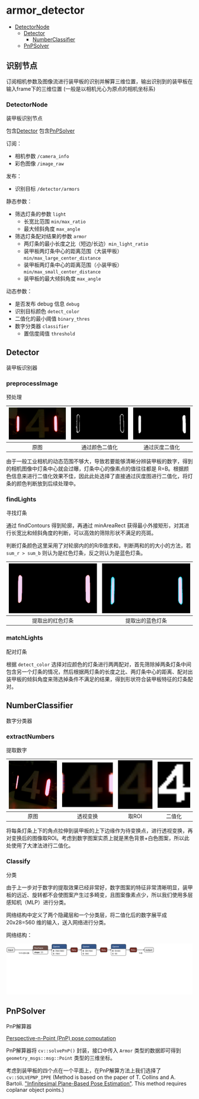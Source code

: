 # armor_detector

- [DetectorNode](#basedetectornode)
  - [Detector](#detector)
    - [NumberClassifier](#numberclassifier)
  - [PnPSolver](#pnpsolver)

## 识别节点

订阅相机参数及图像流进行装甲板的识别并解算三维位置，输出识别到的装甲板在输入frame下的三维位置 (一般是以相机光心为原点的相机坐标系)

### DetectorNode
装甲板识别节点

包含[Detector](#detector)
包含[PnPSolver](#pnpsolver)

订阅：
- 相机参数 `/camera_info`
- 彩色图像 `/image_raw`

发布：
- 识别目标 `/detector/armors`

静态参数：
- 筛选灯条的参数 `light`
  - 长宽比范围 `min/max_ratio` 
  - 最大倾斜角度 `max_angle`
- 筛选灯条配对结果的参数 `armor`
  - 两灯条的最小长度之比（短边/长边）`min_light_ratio `
  - 装甲板两灯条中心的距离范围（大装甲板）`min/max_large_center_distance`
  - 装甲板两灯条中心的距离范围（小装甲板）`min/max_small_center_distance`
  - 装甲板的最大倾斜角度 `max_angle`

动态参数：
- 是否发布 debug 信息 `debug`
- 识别目标颜色 `detect_color`
- 二值化的最小阈值 `binary_thres`
- 数字分类器 `classifier`
  - 置信度阈值 `threshold`

## Detector
装甲板识别器

### preprocessImage
预处理

| ![](docs/raw.png) | ![](docs/hsv_bin.png) | ![](docs/gray_bin.png) |
| :---------------: | :-------------------: | :--------------------: |
|       原图        |    通过颜色二值化     |     通过灰度二值化     |

由于一般工业相机的动态范围不够大，导致若要能够清晰分辨装甲板的数字，得到的相机图像中灯条中心就会过曝，灯条中心的像素点的值往往都是 R=B。根据颜色信息来进行二值化效果不佳，因此此处选择了直接通过灰度图进行二值化，将灯条的颜色判断放到后续处理中。

### findLights
寻找灯条

通过 findContours 得到轮廓，再通过 minAreaRect 获得最小外接矩形，对其进行长宽比和倾斜角度的判断，可以高效的筛除形状不满足的亮斑。

判断灯条颜色这里采用了对轮廓内的的R/B值求和，判断两和的的大小的方法，若 `sum_r > sum_b` 则认为是红色灯条，反之则认为是蓝色灯条。

| ![](docs/red.png) | ![](docs/blue.png) |
| :---------------: | :----------------: |
| 提取出的红色灯条  |  提取出的蓝色灯条  |

### matchLights
配对灯条

根据 `detect_color` 选择对应颜色的灯条进行两两配对，首先筛除掉两条灯条中间包含另一个灯条的情况，然后根据两灯条的长度之比、两灯条中心的距离、配对出装甲板的倾斜角度来筛选掉条件不满足的结果，得到形状符合装甲板特征的灯条配对。

## NumberClassifier
数字分类器

### extractNumbers
提取数字

| ![](docs/num_raw.png) | ![](docs/num_warp.png) | ![](docs/num_roi.png) | ![](docs/num_bin.png) |
| :-------------------: | :--------------------: | :-------------------: | :-------------------: |
|         原图          |        透视变换        |         取ROI         |        二值化         |

将每条灯条上下的角点拉伸到装甲板的上下边缘作为待变换点，进行透视变换，再对变换后的图像取ROI。考虑到数字图案实质上就是黑色背景+白色图案，所以此处使用了大津法进行二值化。

### Classify
分类

由于上一步对于数字的提取效果已经非常好，数字图案的特征非常清晰明显，装甲板的远近、旋转都不会使图案产生过多畸变，且图案像素点少，所以我们使用多层感知机（MLP）进行分类。

网络结构中定义了两个隐藏层和一个分类层，将二值化后的数字展平成 20x28=560 维的输入，送入网络进行分类。

网络结构：

![](docs/model.svg)

<!-- 效果图： -->

<!-- ![](docs/result.png) -->

## PnPSolver
PnP解算器

[Perspective-n-Point (PnP) pose computation](https://docs.opencv.org/4.x/d5/d1f/calib3d_solvePnP.html)

PnP解算器将 `cv::solvePnP()` 封装，接口中传入 `Armor` 类型的数据即可得到 `geometry_msgs::msg::Point` 类型的三维坐标。

考虑到装甲板的四个点在一个平面上，在PnP解算方法上我们选择了 `cv::SOLVEPNP_IPPE` (Method is based on the paper of T. Collins and A. Bartoli. ["Infinitesimal Plane-Based Pose Estimation"](https://link.springer.com/article/10.1007/s11263-014-0725-5). This method requires coplanar object points.)
